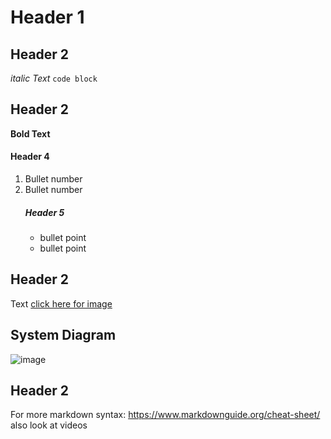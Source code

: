 # Header 1

## Header 2 
*italic Text*
``code block``

## Header 2 
**Bold Text**
#### Header 4
1. Bullet number
2. Bullet number
    ##### Header 5
    - bullet point 
    - bullet point 

## Header 2 
Text [click here for image](https://github.com/kura-labs-org/Template/blob/main/Images/Screenshot%20(92).png)

## System Diagram 
![image](https://github.com/kura-labs-org/Template/blob/main/Images/26-1.jpeg)

## Header 2  
For more markdown syntax: https://www.markdownguide.org/cheat-sheet/
also look at videos
